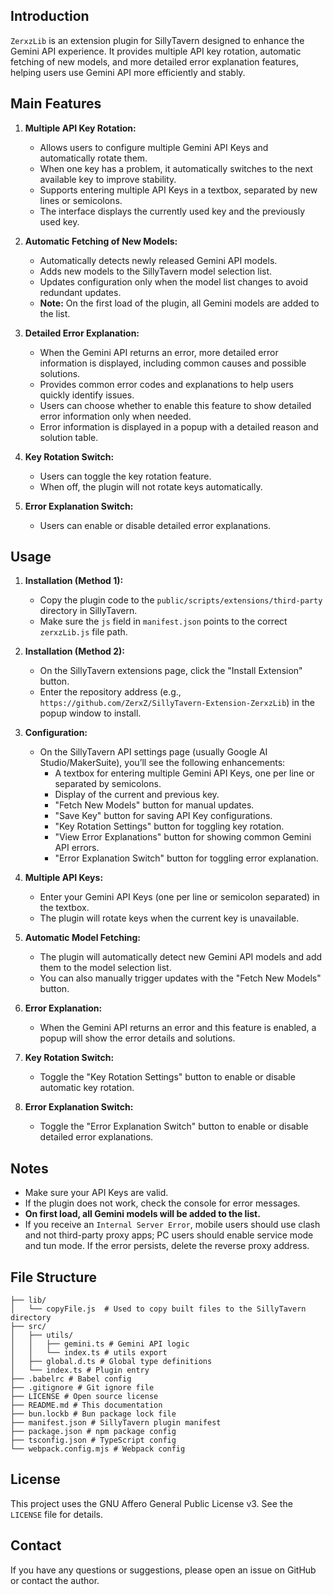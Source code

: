 ## Introduction

`ZerxzLib` is an extension plugin for SillyTavern designed to enhance the Gemini API experience. It provides multiple API key rotation, automatic fetching of new models, and more detailed error explanation features, helping users use Gemini API more efficiently and stably.

## Main Features

1.  **Multiple API Key Rotation:**
    *   Allows users to configure multiple Gemini API Keys and automatically rotate them.
    *   When one key has a problem, it automatically switches to the next available key to improve stability.
    *   Supports entering multiple API Keys in a textbox, separated by new lines or semicolons.
    *   The interface displays the currently used key and the previously used key.

2.  **Automatic Fetching of New Models:**
    *   Automatically detects newly released Gemini API models.
    *   Adds new models to the SillyTavern model selection list.
    *   Updates configuration only when the model list changes to avoid redundant updates.
    *   **Note:** On the first load of the plugin, all Gemini models are added to the list.

3.  **Detailed Error Explanation:**
    *   When the Gemini API returns an error, more detailed error information is displayed, including common causes and possible solutions.
    *   Provides common error codes and explanations to help users quickly identify issues.
    *   Users can choose whether to enable this feature to show detailed error information only when needed.
    *   Error information is displayed in a popup with a detailed reason and solution table.

4.  **Key Rotation Switch:**
    *   Users can toggle the key rotation feature.
    *   When off, the plugin will not rotate keys automatically.

5.  **Error Explanation Switch:**
    *   Users can enable or disable detailed error explanations.

## Usage

1.  **Installation (Method 1):**
    *   Copy the plugin code to the `public/scripts/extensions/third-party` directory in SillyTavern.
    *   Make sure the `js` field in `manifest.json` points to the correct `zerxzLib.js` file path.

2.  **Installation (Method 2):**
    *   On the SillyTavern extensions page, click the "Install Extension" button.
    *   Enter the repository address (e.g., `https://github.com/ZerxZ/SillyTavern-Extension-ZerxzLib`) in the popup window to install.

3.  **Configuration:**
    *   On the SillyTavern API settings page (usually Google AI Studio/MakerSuite), you’ll see the following enhancements:
        *   A textbox for entering multiple Gemini API Keys, one per line or separated by semicolons.
        *   Display of the current and previous key.
        *   "Fetch New Models" button for manual updates.
        *   "Save Key" button for saving API Key configurations.
        *   "Key Rotation Settings" button for toggling key rotation.
        *   "View Error Explanations" button for showing common Gemini API errors.
        *   "Error Explanation Switch" button for toggling error explanation.

4.  **Multiple API Keys:**
    *   Enter your Gemini API Keys (one per line or semicolon separated) in the textbox.
    *   The plugin will rotate keys when the current key is unavailable.

5.  **Automatic Model Fetching:**
    *   The plugin will automatically detect new Gemini API models and add them to the model selection list.
    *   You can also manually trigger updates with the "Fetch New Models" button.

6.  **Error Explanation:**
    *   When the Gemini API returns an error and this feature is enabled, a popup will show the error details and solutions.

7.  **Key Rotation Switch:**
    *   Toggle the "Key Rotation Settings" button to enable or disable automatic key rotation.

8.  **Error Explanation Switch:**
    *   Toggle the "Error Explanation Switch" button to enable or disable detailed error explanations.

## Notes

*   Make sure your API Keys are valid.
*   If the plugin does not work, check the console for error messages.
*   **On first load, all Gemini models will be added to the list.**
*   If you receive an `Internal Server Error`, mobile users should use clash and not third-party proxy apps; PC users should enable service mode and tun mode. If the error persists, delete the reverse proxy address.

## File Structure

```
├── lib/
│   └── copyFile.js  # Used to copy built files to the SillyTavern directory
├── src/
│   ├── utils/
│   │   ├── gemini.ts # Gemini API logic
│   │   └── index.ts # utils export
│   ├── global.d.ts # Global type definitions
│   └── index.ts # Plugin entry
├── .babelrc # Babel config
├── .gitignore # Git ignore file
├── LICENSE # Open source license
├── README.md # This documentation
├── bun.lockb # Bun package lock file
├── manifest.json # SillyTavern plugin manifest
├── package.json # npm package config
├── tsconfig.json # TypeScript config
└── webpack.config.mjs # Webpack config
```

## License

This project uses the GNU Affero General Public License v3. See the `LICENSE` file for details.

## Contact

If you have any questions or suggestions, please open an issue on GitHub or contact the author.
